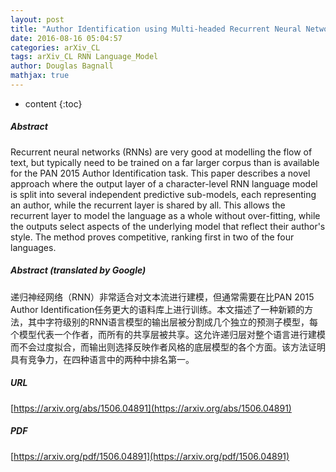 ```yaml
---
layout: post
title: "Author Identification using Multi-headed Recurrent Neural Networks"
date: 2016-08-16 05:04:57
categories: arXiv_CL
tags: arXiv_CL RNN Language_Model
author: Douglas Bagnall
mathjax: true
---
```


* content
{:toc}

##### Abstract
Recurrent neural networks (RNNs) are very good at modelling the flow of text, but typically need to be trained on a far larger corpus than is available for the PAN 2015 Author Identification task. This paper describes a novel approach where the output layer of a character-level RNN language model is split into several independent predictive sub-models, each representing an author, while the recurrent layer is shared by all. This allows the recurrent layer to model the language as a whole without over-fitting, while the outputs select aspects of the underlying model that reflect their author's style. The method proves competitive, ranking first in two of the four languages.

##### Abstract (translated by Google)
递归神经网络（RNN）非常适合对文本流进行建模，但通常需要在比PAN 2015 Author Identification任务更大的语料库上进行训练。本文描述了一种新颖的方法，其中字符级别的RNN语言模型的输出层被分割成几个独立的预测子模型，每个模型代表一个作者，而所有的共享层被共享。这允许递归层对整个语言进行建模而不会过度拟合，而输出则选择反映作者风格的底层模型的各个方面。该方法证明具有竞争力，在四种语言中的两种中排名第一。

##### URL
[https://arxiv.org/abs/1506.04891](https://arxiv.org/abs/1506.04891)

##### PDF
[https://arxiv.org/pdf/1506.04891](https://arxiv.org/pdf/1506.04891)

